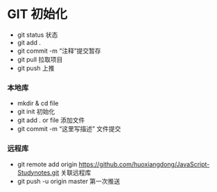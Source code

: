 # GIT 初始化

- git status 状态
- git add .
- git commit -m “注释”提交暂存
- git pull 拉取项目
- git push 上推

### 本地库

- mkdir & cd file
- git init 初始化
- git add . or file 添加文件
- git commit -m “这里写描述” 文件提交

### 远程库

- git remote add origin https://github.com/huoxiangdong/JavaScript-Studynotes.git   关联远程库
- git push -u origin master 第一次推送